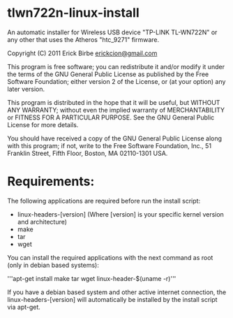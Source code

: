 # tlwn722n-linux-install

An automatic installer for Wireless USB device "TP-LINK TL-WN722N" or 
any other that uses the Atheros "htc_9271" firmware.

Copyright (C) 2011 Erick Birbe <erickcion@gmail.com>

This program is free software; you can redistribute it and/or modify it 
under the terms of the GNU General Public License as published by the 
Free Software Foundation; either version 2 of the License, or (at your 
option) any later version.

This program is distributed in the hope that it will be useful, but 
WITHOUT ANY WARRANTY; without even the implied warranty of 
MERCHANTABILITY or FITNESS FOR A PARTICULAR PURPOSE.  See the GNU 
General Public License for more details.

You should have received a copy of the GNU General Public License along 
with this program; if not, write to the Free Software Foundation, Inc., 
51 Franklin Street, Fifth Floor, Boston, MA 02110-1301 USA.

# Requirements:

The following applications are required before run the install script:

* linux-headers-[version] (Where [version] is your specific kernel 
 version and architecture)
* make
* tar
* wget

You can install the required applications with the next command as root
(only in debian based systems):

 '''apt-get install make tar wget linux-header-$(uname -r)'''

If you have a debian based system and other active internet connection,
the linux-headers-[version] will automatically be installed by the 
install script via apt-get.
